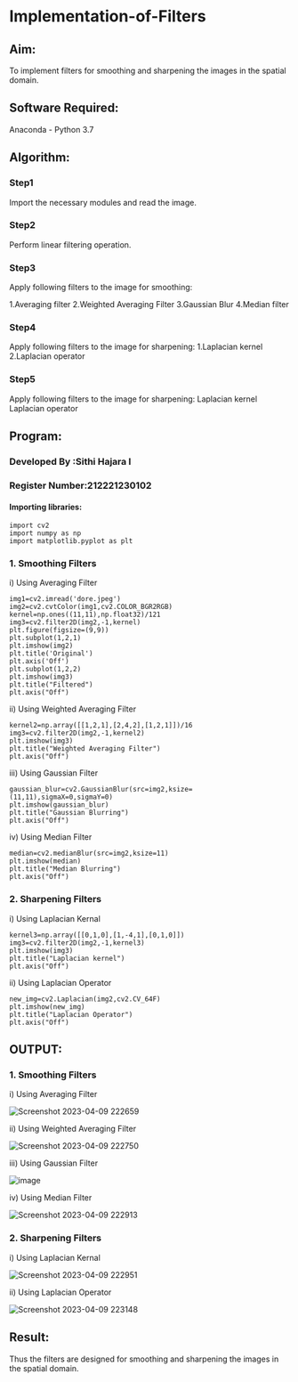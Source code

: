 # Implementation-of-Filters
## Aim:
To implement filters for smoothing and sharpening the images in the spatial domain.

## Software Required:
Anaconda - Python 3.7

## Algorithm:
### Step1
Import the necessary modules and read the image.

### Step2
Perform linear filtering operation.

### Step3
Apply following filters to the image for smoothing:

1.Averaging filter
2.Weighted Averaging Filter
3.Gaussian Blur
4.Median filter

### Step4
Apply following filters to the image for sharpening:
1.Laplacian kernel
2.Laplacian operator

### Step5
Apply following filters to the image for sharpening:
Laplacian kernel
Laplacian operator

## Program:
### Developed By   :Sithi Hajara I
### Register Number:212221230102

#### Importing libraries:
```
import cv2
import numpy as np
import matplotlib.pyplot as plt
```
### 1. Smoothing Filters

i) Using Averaging Filter
```
img1=cv2.imread('dore.jpeg')
img2=cv2.cvtColor(img1,cv2.COLOR_BGR2RGB)
kernel=np.ones((11,11),np.float32)/121
img3=cv2.filter2D(img2,-1,kernel)
plt.figure(figsize=(9,9))
plt.subplot(1,2,1)
plt.imshow(img2)
plt.title('Original')
plt.axis('Off')
plt.subplot(1,2,2)
plt.imshow(img3)
plt.title("Filtered")
plt.axis("Off")

```
ii) Using Weighted Averaging Filter
```
kernel2=np.array([[1,2,1],[2,4,2],[1,2,1]])/16
img3=cv2.filter2D(img2,-1,kernel2)
plt.imshow(img3)
plt.title("Weighted Averaging Filter")
plt.axis("Off")

```
iii) Using Gaussian Filter
```
gaussian_blur=cv2.GaussianBlur(src=img2,ksize=(11,11),sigmaX=0,sigmaY=0)
plt.imshow(gaussian_blur)
plt.title("Gaussian Blurring")
plt.axis("Off")

```

iv) Using Median Filter
```
median=cv2.medianBlur(src=img2,ksize=11)
plt.imshow(median)
plt.title("Median Blurring")
plt.axis("Off")

```

### 2. Sharpening Filters
i) Using Laplacian Kernal
```
kernel3=np.array([[0,1,0],[1,-4,1],[0,1,0]])
img3=cv2.filter2D(img2,-1,kernel3)
plt.imshow(img3)
plt.title("Laplacian kernel")
plt.axis("Off")

```
ii) Using Laplacian Operator
```
new_img=cv2.Laplacian(img2,cv2.CV_64F)
plt.imshow(new_img)
plt.title("Laplacian Operator")
plt.axis("Off")

```

## OUTPUT:
### 1. Smoothing Filters
i) Using Averaging Filter

![Screenshot 2023-04-09 222659](https://user-images.githubusercontent.com/94219582/230786813-f2757f3c-4db5-4282-8f8d-a277621b52b7.png)

ii) Using Weighted Averaging Filter

![Screenshot 2023-04-09 222750](https://user-images.githubusercontent.com/94219582/230786854-170af949-27b6-4af2-bc4e-81bc1a50a3f1.png)

iii) Using Gaussian Filter

![image](https://user-images.githubusercontent.com/94219582/230786906-dd3a3d8e-1133-43b0-b3db-70f111c524cc.png)

iv) Using Median Filter

![Screenshot 2023-04-09 222913](https://user-images.githubusercontent.com/94219582/230786930-cf80cddc-e0bb-4f1c-8e65-07b584ee09d4.png)

### 2. Sharpening Filters
i) Using Laplacian Kernal

![Screenshot 2023-04-09 222951](https://user-images.githubusercontent.com/94219582/230787122-7a7788c4-3036-4f64-88ce-f5521a0126e0.png)


ii) Using Laplacian Operator

![Screenshot 2023-04-09 223148](https://user-images.githubusercontent.com/94219582/230787136-fda87670-c805-4681-a6e1-427835837c69.png)

## Result:
Thus the filters are designed for smoothing and sharpening the images in the spatial domain.
